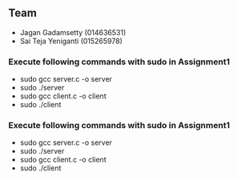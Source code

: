 ## Team

-   Jagan Gadamsetty (014636531)
-   Sai Teja Yeniganti (015265978)

### Execute following commands with sudo in Assignment1

-   sudo gcc server.c -o server
-   sudo ./server
-   sudo gcc client.c -o client
-   sudo ./client  

### Execute following commands with sudo in Assignment1

-   sudo gcc server.c -o server
-   sudo ./server
-   sudo gcc client.c -o client
-   sudo ./client
